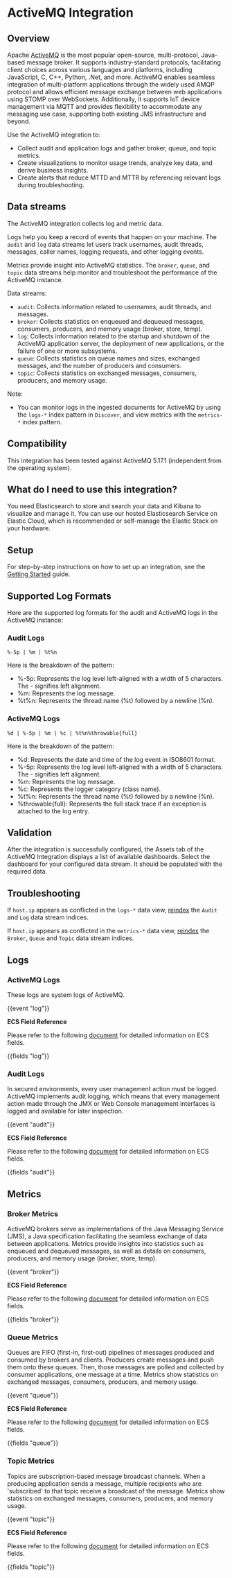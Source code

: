# ActiveMQ Integration

## Overview

Apache [ActiveMQ](https://activemq.apache.org) is the most popular open-source, multi-protocol, Java-based message broker. It supports industry-standard protocols, facilitating client choices across various languages and platforms, including JavaScript, C, C++, Python, .Net, and more. ActiveMQ enables seamless integration of multi-platform applications through the widely used AMQP protocol and allows efficient message exchange between web applications using STOMP over WebSockets. Additionally, it supports IoT device management via MQTT and provides flexibility to accommodate any messaging use case, supporting both existing JMS infrastructure and beyond.

Use the ActiveMQ integration to:

- Collect audit and application logs and gather broker, queue, and topic metrics.
- Create visualizations to monitor usage trends, analyze key data, and derive business insights.
- Create alerts that reduce MTTD and MTTR by referencing relevant logs during troubleshooting.

## Data streams

The ActiveMQ integration collects log and metric data.

Logs help you keep a record of events that happen on your machine. The `audit` and `log` data streams let users track usernames, audit threads, messages, caller names, logging requests, and other logging events.

Metrics provide insight into ActiveMQ statistics. The `broker`, `queue`, and `topic` data streams help monitor and troubleshoot the performance of the ActiveMQ instance.

Data streams:
- `audit`: Collects information related to usernames, audit threads, and messages.
- `broker`: Collects statistics on enqueued and dequeued messages, consumers, producers, and memory usage (broker, store, temp).
- `log`: Collects information related to the startup and shutdown of the ActiveMQ application server, the deployment of new applications, or the failure of one or more subsystems.
- `queue`: Collects statistics on queue names and sizes, exchanged messages, and the number of producers and consumers.
- `topic`: Collects statistics on exchanged messages, consumers, producers, and memory usage.

Note:
- You can monitor logs in the ingested documents for ActiveMQ by using the `logs-*` index pattern in `Discover`, and view metrics with the `metrics-*` index pattern.

## Compatibility

This integration has been tested against ActiveMQ 5.17.1 (independent from the operating system).

## What do I need to use this integration?

You need Elasticsearch to store and search your data and Kibana to visualize and manage it.
You can use our hosted Elasticsearch Service on Elastic Cloud, which is recommended or self-manage the Elastic Stack on your hardware.

## Setup

For step-by-step instructions on how to set up an integration, see the [Getting Started](https://www.elastic.co/guide/en/starting-with-the-elasticsearch-platform-and-its-solutions/current/getting-started-observability.html) guide.

## Supported Log Formats

Here are the supported log formats for the audit and ActiveMQ logs in the ActiveMQ instance:

### Audit Logs

```
%-5p | %m | %t%n
```

Here is the breakdown of the pattern:

- %-5p: Represents the log level left-aligned with a width of 5 characters. The - signifies left alignment.
- %m: Represents the log message.
- %t%n: Represents the thread name (%t) followed by a newline (%n).

### ActiveMQ Logs

```
%d | %-5p | %m | %c | %t%n%throwable{full}
```

Here is the breakdown of the pattern:
- %d: Represents the date and time of the log event in ISO8601 format.
- %-5p: Represents the log level left-aligned with a width of 5 characters. The - signifies left alignment.
- %m: Represents the log message.
- %c: Represents the logger category (class name).
- %t%n: Represents the thread name (%t) followed by a newline (%n).
- %throwable{full}: Represents the full stack trace if an exception is attached to the log entry.

## Validation

After the integration is successfully configured, the Assets tab of the ActiveMQ Integration displays a list of available dashboards. Select the dashboard for your configured data stream. It should be populated with the required data.

## Troubleshooting

If `host.ip` appears as conflicted in the ``logs-*`` data view, [reindex](https://www.elastic.co/guide/en/elasticsearch/reference/current/use-a-data-stream.html#reindex-with-a-data-stream) the ``Audit`` and ``Log`` data stream indices.

If `host.ip` appears as conflicted in the ``metrics-*`` data view, [reindex](https://www.elastic.co/guide/en/elasticsearch/reference/current/tsds-reindex.html) the ``Broker``, ``Queue`` and ``Topic`` data stream indices.

## Logs

### ActiveMQ Logs

These logs are system logs of ActiveMQ.

{{event "log"}}

**ECS Field Reference**

Please refer to the following [document](https://www.elastic.co/guide/en/ecs/current/ecs-field-reference.html) for detailed information on ECS fields.

{{fields "log"}}

### Audit Logs

In secured environments, every user management action must be logged. ActiveMQ implements audit logging, which means that every management action made through the JMX or Web Console management interfaces is logged and available for later inspection.

{{event "audit"}}

**ECS Field Reference**

Please refer to the following [document](https://www.elastic.co/guide/en/ecs/current/ecs-field-reference.html) for detailed information on ECS fields.

{{fields "audit"}}

## Metrics

### Broker Metrics

ActiveMQ brokers serve as implementations of the Java Messaging Service (JMS), a Java specification facilitating the seamless exchange of data between applications. Metrics provide insights into statistics such as enqueued and dequeued messages, as well as details on consumers, producers, and memory usage (broker, store, temp).

{{event "broker"}}

**ECS Field Reference**

Please refer to the following [document](https://www.elastic.co/guide/en/ecs/current/ecs-field-reference.html) for detailed information on ECS fields.

{{fields "broker"}}

### Queue Metrics

Queues are FIFO (first-in, first-out) pipelines of messages produced and consumed by brokers and clients. Producers create messages and push them onto these queues. Then, those messages are polled and collected by consumer applications, one message at a time. Metrics show statistics on exchanged messages, consumers, producers, and memory usage.

{{event "queue"}}

**ECS Field Reference**

Please refer to the following [document](https://www.elastic.co/guide/en/ecs/current/ecs-field-reference.html) for detailed information on ECS fields.

{{fields "queue"}}

### Topic Metrics

Topics are subscription-based message broadcast channels. When a producing application sends a message, multiple recipients who are 'subscribed' to that topic receive a broadcast of the message. Metrics show statistics on exchanged messages, consumers, producers, and memory usage.

{{event "topic"}}

**ECS Field Reference**

Please refer to the following [document](https://www.elastic.co/guide/en/ecs/current/ecs-field-reference.html) for detailed information on ECS fields.

{{fields "topic"}}
